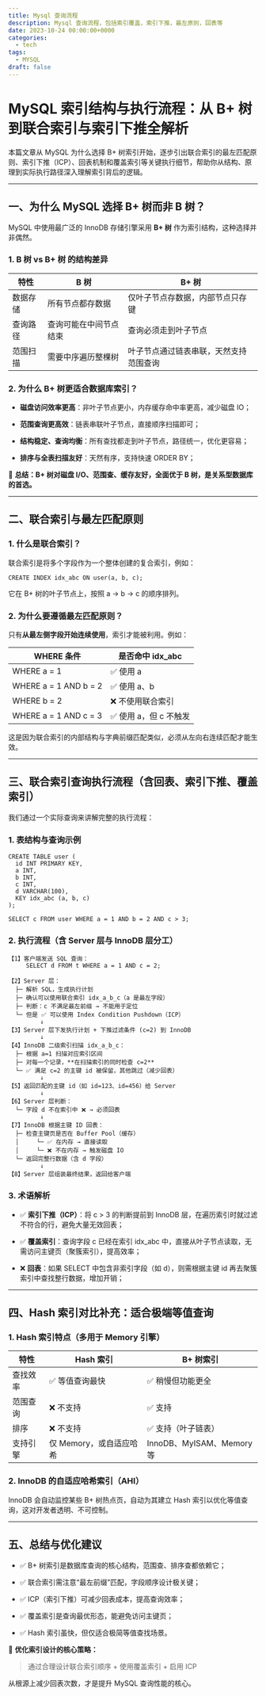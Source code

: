 ```yaml
---
title: Mysql 查询流程
description: Mysql 查询流程，包括索引覆盖，索引下推，最左原则，回表等
date: 2023-10-24 00:00:00+0000
categories:
  - tech
tags:
  - MYSQL
draft: false
---
```

# **MySQL 索引结构与执行流程：从 B+ 树到联合索引与索引下推全解析**

  

本篇文章从 MySQL 为什么选择 B+ 树索引开始，逐步引出联合索引的最左匹配原则、索引下推（ICP）、回表机制和覆盖索引等关键执行细节，帮助你从结构、原理到实际执行路径深入理解索引背后的逻辑。

---

## **一、为什么 MySQL 选择 B+ 树而非 B 树？**

MySQL 中使用最广泛的 InnoDB 存储引擎采用 **B+ 树** 作为索引结构，这种选择并非偶然。
### **1. B 树 vs B+ 树 的结构差异**

|**特性**|**B 树**|**B+ 树**|
|---|---|---|
|数据存储|所有节点都存数据|仅叶子节点存数据，内部节点只存键|
|查询路径|查询可能在中间节点结束|查询必须走到叶子节点|
|范围扫描|需要中序遍历整棵树|叶子节点通过链表串联，天然支持范围查询|

### **2. 为什么 B+ 树更适合数据库索引？**

- **磁盘访问效率更高**：非叶子节点更小，内存缓存命中率更高，减少磁盘 IO；
    
- **范围查询更高效**：链表串联叶子节点，直接顺序扫描即可；
    
- **结构稳定、查询均衡**：所有查找都走到叶子节点，路径统一，优化更容易；
    
- **排序与全表扫描友好**：天然有序，支持快速 ORDER BY；
    

  

📌 **总结：B+ 树对磁盘 I/O、范围查、缓存友好，全面优于 B 树，是关系型数据库的首选。**

---

## **二、联合索引与最左匹配原则**

  

### **1. 什么是联合索引？**

  

联合索引是将多个字段作为一个整体创建的复合索引，例如：

```
CREATE INDEX idx_abc ON user(a, b, c);
```

它在 B+ 树的叶子节点上，按照 a -> b -> c 的顺序排列。

  

### **2. 为什么要遵循最左匹配原则？**

  

只有**从最左侧字段开始连续使用**，索引才能被利用。例如：

|**WHERE 条件**|**是否命中 idx_abc**|
|---|---|
|WHERE a = 1|✅ 使用 a|
|WHERE a = 1 AND b = 2|✅ 使用 a、b|
|WHERE b = 2|❌ 不使用联合索引|
|WHERE a = 1 AND c = 3|✅ 使用 a，但 c 不触发|

这是因为联合索引的内部结构与字典前缀匹配类似，必须从左向右连续匹配才能生效。

---

## **三、联合索引查询执行流程（含回表、索引下推、覆盖索引）**

  

我们通过一个实际查询来讲解完整的执行流程：

  

### **1. 表结构与查询示例**

```
CREATE TABLE user (
  id INT PRIMARY KEY,
  a INT,
  b INT,
  c INT,
  d VARCHAR(100),
  KEY idx_abc (a, b, c)
);

SELECT c FROM user WHERE a = 1 AND b = 2 AND c > 3;
```

### **2. 执行流程（含 Server 层与 InnoDB 层分工）**

```
【1】客户端发送 SQL 查询：
     SELECT d FROM t WHERE a = 1 AND c = 2;

【2】Server 层：
  ├─ 解析 SQL，生成执行计划
  ├─ 确认可以使用联合索引 idx_a_b_c（a 是最左字段）
  ├─ 判断：c 不满足最左前缀 → 不能用于定位
  └─ 但是 ✅ 可以使用 Index Condition Pushdown（ICP）
         ↓
【3】Server 层下发执行计划 + 下推过滤条件 (c=2) 到 InnoDB
         ↓
【4】InnoDB 二级索引扫描 idx_a_b_c：
  ├─ 根据 a=1 扫描对应索引区间
  ├─ 对每一个记录，**在扫描索引的同时检查 c=2**
  └─ ✅ 满足 c=2 的主键 id 被保留，其他跳过（减少回表）
         ↓
【5】返回匹配的主键 id（如 id=123、id=456）给 Server
         ↓
【6】Server 层判断：
  └─ 字段 d 不在索引中 ❌ → 必须回表
         ↓
【7】InnoDB 根据主键 ID 回表：
  ├─ 检查主键页是否在 Buffer Pool（缓存）
  │     └─ ✅ 在内存 → 直接读取
  │     └─ ❌ 不在内存 → 触发磁盘 IO
  └─ 返回完整行数据（含 d 字段）
         ↓
【8】Server 层组装最终结果，返回给客户端
```

### **3. 术语解析**

- ✅ **索引下推（ICP）**：将 c > 3 的判断提前到 InnoDB 层，在遍历索引时就过滤不符合的行，避免大量无效回表；
    
- ✅ **覆盖索引**：查询字段 c 已经在索引 idx_abc 中，直接从叶子节点读取，无需访问主键页（聚簇索引），提高效率；
    
- ❌ **回表**：如果 SELECT 中包含非索引字段（如 d），则需根据主键 id 再去聚簇索引中查找整行数据，增加开销；
    

---

## **四、Hash 索引对比补充：适合极端等值查询**

  

### **1. Hash 索引特点（多用于 Memory 引擎）**

|**特性**|**Hash 索引**|**B+ 树索引**|
|---|---|---|
|查找效率|✅ 等值查询最快|✅ 稍慢但功能更全|
|范围查询|❌ 不支持|✅ 支持|
|排序|❌ 不支持|✅ 支持（叶子链表）|
|支持引擎|仅 Memory，或自适应哈希|InnoDB、MyISAM、Memory 等|

### **2. InnoDB 的自适应哈希索引（AHI）**

  

InnoDB 会自动监控某些 B+ 树热点页，自动为其建立 Hash 索引以优化等值查询，这对开发者透明、不可控制。

---

## **五、总结与优化建议**

- ✅ B+ 树索引是数据库查询的核心结构，范围查、排序查都依赖它；
    
- ✅ 联合索引需注意“最左前缀”匹配，字段顺序设计极关键；
    
- ✅ ICP（索引下推）可减少回表成本，提高查询效率；
    
- ✅ 覆盖索引是查询最优形态，能避免访问主键页；
    
- ✅ Hash 索引虽快，但仅适合极简等值查找场景。
    

📌 **优化索引设计的核心策略：**

> 通过合理设计联合索引顺序 + 使用覆盖索引 + 启用 ICP

从根源上减少回表次数，才是提升 MySQL 查询性能的核心。